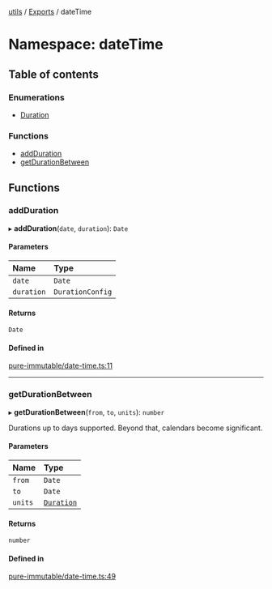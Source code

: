 [utils](../README.md) / [Exports](../modules.md) / dateTime

# Namespace: dateTime

## Table of contents

### Enumerations

- [Duration](../enums/dateTime.Duration.md)

### Functions

- [addDuration](dateTime.md#addduration)
- [getDurationBetween](dateTime.md#getdurationbetween)

## Functions

### addDuration

▸ **addDuration**(`date`, `duration`): `Date`

#### Parameters

| Name | Type |
| :------ | :------ |
| `date` | `Date` |
| `duration` | `DurationConfig` |

#### Returns

`Date`

#### Defined in

[pure-immutable/date-time.ts:11](https://github.com/alpinisme/utils/blob/a9c02a4/src/pure-immutable/date-time.ts#L11)

___

### getDurationBetween

▸ **getDurationBetween**(`from`, `to`, `units`): `number`

Durations up to days supported.
Beyond that, calendars become significant.

#### Parameters

| Name | Type |
| :------ | :------ |
| `from` | `Date` |
| `to` | `Date` |
| `units` | [`Duration`](../enums/dateTime.Duration.md) |

#### Returns

`number`

#### Defined in

[pure-immutable/date-time.ts:49](https://github.com/alpinisme/utils/blob/a9c02a4/src/pure-immutable/date-time.ts#L49)
